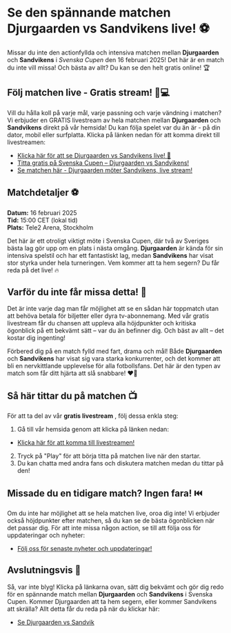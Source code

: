 # Se den spännande matchen Djurgaarden vs Sandvikens live! ⚽

Missar du inte den actionfyllda och intensiva matchen mellan **Djurgaarden** och **Sandvikens** i _Svenska Cupen_ den 16 februari 2025! Det här är en match du inte vill missa! Och bästa av allt? Du kan se den helt gratis online! 🏆

## Följ matchen live - Gratis stream! 📱💻

Vill du hålla koll på varje mål, varje passning och varje vändning i matchen? Vi erbjuder en GRATIS livestream av hela matchen mellan **Djurgaarden** och **Sandvikens** direkt på vår hemsida! Du kan följa spelet var du än är - på din dator, mobil eller surfplatta. Klicka på länken nedan för att komma direkt till livestreamen:

- [Klicka här för att se Djurgaarden vs Sandvikens live! 🎥](https://tinyurl.com/livestreamfreeo?st=Djurgaarden+vs+Sandvikens&si=ghc)
- [Titta gratis på Svenska Cupen – Djurgaarden vs Sandvikens!](https://tinyurl.com/livestreamfreeo?st=Djurgaarden+vs+Sandvikens&si=ghc)
- [Se matchen här - Djurgaarden möter Sandvikens, live stream!](https://tinyurl.com/livestreamfreeo?st=Djurgaarden+vs+Sandvikens&si=ghc)

## Matchdetaljer ⚽

**Datum:** 16 februari 2025  
**Tid:** 15:00 CET (lokal tid)  
**Plats:** Tele2 Arena, Stockholm

Det här är ett otroligt viktigt möte i Svenska Cupen, där två av Sveriges bästa lag gör upp om en plats i nästa omgång. **Djurgaarden** är kända för sin intensiva spelstil och har ett fantastiskt lag, medan **Sandvikens** har visat stor styrka under hela turneringen. Vem kommer att ta hem segern? Du får reda på det live! 🔥

## Varför du inte får missa detta! 👀

Det är inte varje dag man får möjlighet att se en sådan här toppmatch utan att behöva betala för biljetter eller dyra tv-abonnemang. Med vår gratis livestream får du chansen att uppleva alla höjdpunkter och kritiska ögonblick på ett bekvämt sätt – var du än befinner dig. Och bäst av allt – det kostar dig ingenting!

Förbered dig på en match fylld med fart, drama och mål! Både **Djurgaarden** och **Sandvikens** har visat sig vara starka konkurrenter, och det kommer att bli en nervkittlande upplevelse för alla fotbollsfans. Det här är den typen av match som får ditt hjärta att slå snabbare! ❤️‍🔥

## Så här tittar du på matchen 📺

För att ta del av vår **gratis livestream** , följ dessa enkla steg:

1. Gå till vår hemsida genom att klicka på länken nedan:

  - [Klicka här för att komma till livestreamen!](https://tinyurl.com/livestreamfreeo?st=Djurgaarden+vs+Sandvikens&si=ghc)

2. Tryck på "Play" för att börja titta på matchen live när den startar.
3. Du kan chatta med andra fans och diskutera matchen medan du tittar på den!

## Missade du en tidigare match? Ingen fara! ⏮️

Om du inte har möjlighet att se hela matchen live, oroa dig inte! Vi erbjuder också höjdpunkter efter matchen, så du kan se de bästa ögonblicken när det passar dig. För att inte missa någon action, se till att följa oss för uppdateringar och nyheter:

- [Följ oss för senaste nyheter och uppdateringar!](https://tinyurl.com/livestreamfreeo?st=Djurgaarden+vs+Sandvikens&si=ghc)

## Avslutningsvis 🏁

Så, var inte blyg! Klicka på länkarna ovan, sätt dig bekvämt och gör dig redo för en spännande match mellan **Djurgaarden** och **Sandvikens** i Svenska Cupen. Kommer Djurgaarden att ta hem segern, eller kommer Sandvikens att skrälla? Allt detta får du reda på när du klickar här:

- [Se Djurgaarden vs Sandvik](https://tinyurl.com/livestreamfreeo?st=Djurgaarden+vs+Sandvikens&si=ghc)
